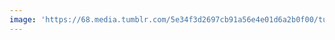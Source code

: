 ```yaml
---
image: 'https://68.media.tumblr.com/5e34f3d2697cb91a56e4e01d6a2b0f00/tumblr_okar1aDXIM1tbdx3so1_1280.jpg'
---
```


